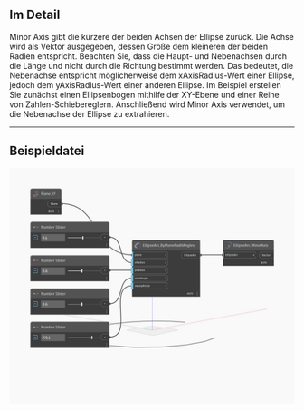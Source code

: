 ## Im Detail
Minor Axis gibt die kürzere der beiden Achsen der Ellipse zurück. Die Achse wird als Vektor ausgegeben, dessen Größe dem kleineren der beiden Radien entspricht. Beachten Sie, dass die Haupt- und Nebenachsen durch die Länge und nicht durch die Richtung bestimmt werden. Das bedeutet, die Nebenachse entspricht möglicherweise dem xAxisRadius-Wert einer Ellipse, jedoch dem yAxisRadius-Wert einer anderen Ellipse. Im Beispiel erstellen Sie zunächst einen Ellipsenbogen mithilfe der XY-Ebene und einer Reihe von Zahlen-Schiebereglern. Anschließend wird Minor Axis verwendet, um die Nebenachse der Ellipse zu extrahieren.
___
## Beispieldatei

![MinorAxis](./Autodesk.DesignScript.Geometry.EllipseArc.MinorAxis_img.jpg)

